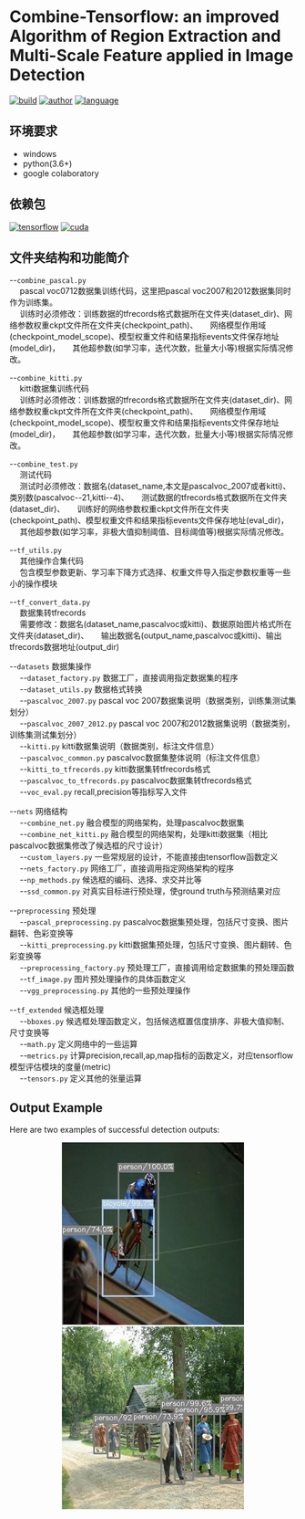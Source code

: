 Combine-Tensorflow: an improved Algorithm of Region Extraction and Multi-Scale Feature applied in Image Detection  
======

[![build](https://img.shields.io/badge/build-passing-green.svg)](https://img.shields.io/travis/maohye/combine-tensorflow)
[![author](https://img.shields.io/badge/author-maohye-blue.svg)](https://img.shields.io/travis/maohye/combine-tensorflow)
[![language](https://img.shields.io/badge/language-python-orange.svg)](https://img.shields.io/travis/maohye/combine-tensorflow)

环境要求
-----------------
* windows
* python(3.6+)
* google colaboratory

依赖包
-----------------
[![tensorflow](https://img.shields.io/badge/tensorflow-v1.13.0-red.svg)](https://img.shields.io/travis/maohye/combine-tensorflow)
[![cuda](https://img.shields.io/badge/cuda-10.0-red.svg)](https://img.shields.io/travis/maohye/combine-tensorflow)

文件夹结构和功能简介
-----------------

--`combine_pascal.py`  
&emsp; pascal voc0712数据集训练代码，这里把pascal voc2007和2012数据集同时作为训练集。  
&emsp; 训练时必须修改：训练数据的tfrecords格式数据所在文件夹(dataset_dir)、网络参数权重ckpt文件所在文件夹(checkpoint_path)、
&emsp; 网络模型作用域(checkpoint_model_scope)、模型权重文件和结果指标events文件保存地址(model_dir)，
&emsp; 其他超参数(如学习率，迭代次数，批量大小等)根据实际情况修改。  

--`combine_kitti.py`   
&emsp; kitti数据集训练代码  
&emsp; 训练时必须修改：训练数据的tfrecords格式数据所在文件夹(dataset_dir)、网络参数权重ckpt文件所在文件夹(checkpoint_path)、
&emsp; 网络模型作用域(checkpoint_model_scope)、模型权重文件和结果指标events文件保存地址(model_dir)，
&emsp; 其他超参数(如学习率，迭代次数，批量大小等)根据实际情况修改。  

--`combine_test.py`  
&emsp; 测试代码  
&emsp; 测试时必须修改：数据名(dataset_name,本文是pascalvoc_2007或者kitti)、类别数(pascalvoc--21,kitti--4)、
&emsp; 测试数据的tfrecords格式数据所在文件夹(dataset_dir)、
&emsp; 训练好的网络参数权重ckpt文件所在文件夹(checkpoint_path)、模型权重文件和结果指标events文件保存地址(eval_dir)，
&emsp; 其他超参数(如学习率，非极大值抑制阈值、目标阈值等)根据实际情况修改。  

--`tf_utils.py`  
&emsp; 其他操作合集代码  
&emsp; 包含模型参数更新、学习率下降方式选择、权重文件导入指定参数权重等一些小的操作模块  

--`tf_convert_data.py`  
&emsp; 数据集转tfrecords  
&emsp; 需要修改：数据名(dataset_name,pascalvoc或kitti)、数据原始图片格式所在文件夹(dataset_dir)、
&emsp; 输出数据名(output_name,pascalvoc或kitti)、输出tfrecords数据地址(output_dir)  

--`datasets`  数据集操作  
&emsp; --`dataset_factory.py`  数据工厂，直接调用指定数据集的程序  
&emsp; --`dataset_utils.py`  数据格式转换  
&emsp; --`pascalvoc_2007.py`  pascal voc 2007数据集说明（数据类别，训练集测试集划分）  
&emsp; --`pascalvoc_2007_2012.py` pascal voc 2007和2012数据集说明（数据类别，训练集测试集划分）  
&emsp; --`kitti.py`  kitti数据集说明（数据类别，标注文件信息）  
&emsp; --`pascalvoc_common.py` pascalvoc数据集整体说明（标注文件信息）  
&emsp; --`kitti_to_tfrecords.py`  kitti数据集转tfrecords格式  
&emsp; --`pascalvoc_to_tfrecords.py`  pascalvoc数据集转tfrecords格式  
&emsp; --`voc_eval.py`  recall,precision等指标写入文件  
  
--`nets`  网络结构  
&emsp; --`combine_net.py`  融合模型的网络架构，处理pascalvoc数据集  
&emsp; --`combine_net_kitti.py`  融合模型的网络架构，处理kitti数据集（相比pascalvoc数据集修改了候选框的尺寸设计）  
&emsp; --`custom_layers.py`  一些常规层的设计，不能直接由tensorflow函数定义  
&emsp; --`nets_factory.py`  网络工厂，直接调用指定网络架构的程序  
&emsp; --`np_methods.py`  候选框的编码、选择、求交并比等  
&emsp; --`ssd_common.py`  对真实目标进行预处理，使ground truth与预测结果对应  

--`preprocessing` 预处理  
&emsp; --`pascal_preprocessing.py`  pascalvoc数据集预处理，包括尺寸变换、图片翻转、色彩变换等  
&emsp; --`kitti_preprocessing.py`  kitti数据集预处理，包括尺寸变换、图片翻转、色彩变换等  
&emsp; --`preprocessing_factory.py`  预处理工厂，直接调用给定数据集的预处理函数  
&emsp; --`tf_image.py`  图片预处理操作的具体函数定义  
&emsp; --`vgg_preprocessing.py`  其他的一些预处理操作  
  
--`tf_extended`  候选框处理  
&emsp; --`bboxes.py`  候选框处理函数定义，包括候选框置信度排序、非极大值抑制、尺寸变换等  
&emsp; --`math.py`  定义网络中的一些运算  
&emsp; --`metrics.py`  计算precision,recall,ap,map指标的函数定义，对应tensorflow模型评估模块的度量(metric)  
&emsp; --`tensors.py`  定义其他的张量运算  

Output Example
------------------
Here are two examples of successful detection outputs: 

<div align='center'><img src="https://github.com/maohye/combine-tensorflow/blob/master/pictures/1.jpg">

<div align='center'><img src="https://github.com/maohye/combine-tensorflow/blob/master/pictures/2.jpg">
